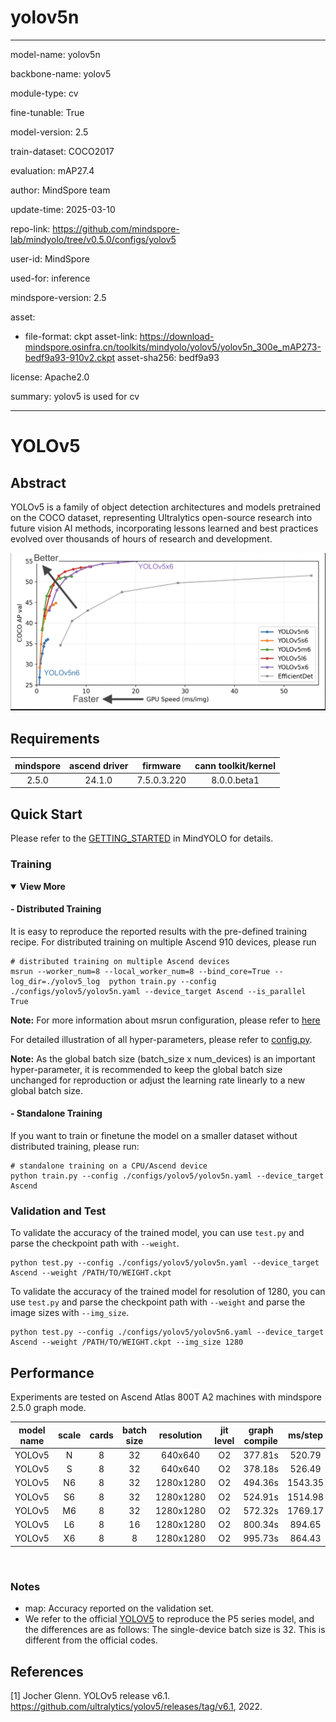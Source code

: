 # yolov5n

---

model-name: yolov5n

backbone-name: yolov5

module-type: cv

fine-tunable: True

model-version: 2.5

train-dataset: COCO2017

evaluation: mAP27.4

author: MindSpore team

update-time: 2025-03-10

repo-link: <https://github.com/mindspore-lab/mindyolo/tree/v0.5.0/configs/yolov5>

user-id: MindSpore

used-for: inference

mindspore-version: 2.5

asset:

- file-format: ckpt
  asset-link: <https://download-mindspore.osinfra.cn/toolkits/mindyolo/yolov5/yolov5n_300e_mAP273-bedf9a93-910v2.ckpt>
  asset-sha256: bedf9a93

license: Apache2.0

summary: yolov5 is used for cv

---

# YOLOv5

## Abstract

YOLOv5 is a family of object detection architectures and models pretrained on the COCO dataset, representing Ultralytics open-source research into future vision AI methods, incorporating lessons learned and best practices evolved over thousands of hours of research and development.

<div align=center>
<img src="https://raw.githubusercontent.com/zhanghuiyao/pics/main/mindyolo20230407113509.png"/>
</div>

## Requirements

| mindspore | ascend driver |  firmware   | cann toolkit/kernel |
| :-------: | :-----------: | :---------: | :-----------------: |
|   2.5.0   |    24.1.0     | 7.5.0.3.220 |     8.0.0.beta1     |

## Quick Start

Please refer to the [GETTING_STARTED](https://github.com/mindspore-lab/mindyolo/blob/master/GETTING_STARTED.md) in MindYOLO for details.

### Training

<details open>
<summary><b>View More</b></summary>

#### - Distributed Training

It is easy to reproduce the reported results with the pre-defined training recipe. For distributed training on multiple Ascend 910 devices, please run

```shell
# distributed training on multiple Ascend devices
msrun --worker_num=8 --local_worker_num=8 --bind_core=True --log_dir=./yolov5_log  python train.py --config ./configs/yolov5/yolov5n.yaml --device_target Ascend --is_parallel True
```

**Note:** For more information about msrun configuration, please refer to [here](https://www.mindspore.cn/docs/zh-CN/r2.5.0/model_train/parallel/msrun_launcher.html)

For detailed illustration of all hyper-parameters, please refer to [config.py](https://github.com/mindspore-lab/mindyolo/blob/master/mindyolo/utils/config.py).

**Note:** As the global batch size (batch_size x num_devices) is an important hyper-parameter, it is recommended to keep the global batch size unchanged for reproduction or adjust the learning rate linearly to a new global batch size.

#### - Standalone Training

If you want to train or finetune the model on a smaller dataset without distributed training, please run:

```shell
# standalone training on a CPU/Ascend device
python train.py --config ./configs/yolov5/yolov5n.yaml --device_target Ascend
```

  </details>

### Validation and Test

To validate the accuracy of the trained model, you can use `test.py` and parse the checkpoint path with `--weight`.

```shell
python test.py --config ./configs/yolov5/yolov5n.yaml --device_target Ascend --weight /PATH/TO/WEIGHT.ckpt
```

To validate the accuracy of the trained model for resolution of 1280, you can use `test.py` and parse the checkpoint path with `--weight` and parse the image sizes with `--img_size`.

```shell
python test.py --config ./configs/yolov5/yolov5n6.yaml --device_target Ascend --weight /PATH/TO/WEIGHT.ckpt --img_size 1280
```

## Performance

Experiments are tested on Ascend Atlas 800T A2 machines with mindspore 2.5.0 graph mode.

| model name | scale | cards | batch size | resolution | jit level | graph compile | ms/step | img/s  |  map  |         recipe          |                                                      weight                                                       |
| :--------: | :---: | :---: | :--------: | :--------: | :-------: | :-----------: | :-----: | :----: | :---: | :---------------------: | :---------------------------------------------------------------------------------------------------------------: |
|   YOLOv5   |   N   |   8   |     32     |  640x640   |    O2     |    377.81s    | 520.79  | 491.56 | 27.4% | [yaml](./yolov5n.yaml)  | [weights](https://download-mindspore.osinfra.cn/toolkits/mindyolo/yolov5/yolov5n_300e_mAP273-bedf9a93-910v2.ckpt) |
|   YOLOv5   |   S   |   8   |     32     |  640x640   |    O2     |    378.18s    | 526.49  | 486.30 | 37.6% | [yaml](./yolov5s.yaml)  | [weights](https://download-mindspore.osinfra.cn/toolkits/mindyolo/yolov5/yolov5s_300e_mAP376-df4a45b6-910v2.ckpt) |
|   YOLOv5   |  N6   |   8   |     32     | 1280x1280  |    O2     |    494.36s    | 1543.35 | 165.87 | 35.7% | [yaml](./yolov5n6.yaml) |   [weights](https://download-mindspore.osinfra.cn/toolkits/mindyolo/yolov5/yolov5n6_300e_mAP357-49d91077.ckpt)    |
|   YOLOv5   |  S6   |   8   |     32     | 1280x1280  |    O2     |    524.91s    | 1514.98 | 168.98 | 44.4% | [yaml](./yolov5s6.yaml) |   [weights](https://download-mindspore.osinfra.cn/toolkits/mindyolo/yolov5/yolov5s6_300e_mAP444-aeaffe77.ckpt)    |
|   YOLOv5   |  M6   |   8   |     32     | 1280x1280  |    O2     |    572.32s    | 1769.17 | 144.70 | 51.1% | [yaml](./yolov5m6.yaml) |   [weights](https://download-mindspore.osinfra.cn/toolkits/mindyolo/yolov5/yolov5m6_300e_mAP511-025d9536.ckpt)    |
|   YOLOv5   |  L6   |   8   |     16     | 1280x1280  |    O2     |    800.34s    | 894.65  | 143.07 | 53.6% | [yaml](./yolov5l6.yaml) |   [weights](https://download-mindspore.osinfra.cn/toolkits/mindyolo/yolov5/yolov5l6_300e_mAP536-617a1cc1.ckpt)    |
|   YOLOv5   |  X6   |   8   |     8      | 1280x1280  |    O2     |    995.73s    | 864.43  | 74.04  | 54.5% | [yaml](./yolov5x6.yaml) |   [weights](https://download-mindspore.osinfra.cn/toolkits/mindyolo/yolov5/yolov5x6_300e_mAP545-81ebdca9.ckpt)    |

<br>

### Notes

- map: Accuracy reported on the validation set.
- We refer to the official [YOLOV5](https://github.com/ultralytics/yolov5) to reproduce the P5 series model, and the differences are as follows:
  The single-device batch size is 32. This is different from the official codes.

## References

<!--- Guideline: Citation format should follow GB/T 7714. -->

[1] Jocher Glenn. YOLOv5 release v6.1. <https://github.com/ultralytics/yolov5/releases/tag/v6.1>, 2022.
